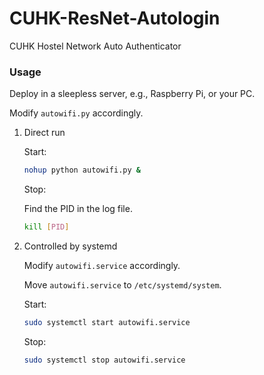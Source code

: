 # CUHK-ResNet-Autologin
CUHK Hostel Network Auto Authenticator

### Usage

Deploy in a sleepless server, e.g., Raspberry Pi, or your PC.

Modify `autowifi.py` accordingly.

1. Direct run

    Start:

    ```bash
    nohup python autowifi.py &
    ```

    Stop:

    Find the PID in the log file.

    ```bash
    kill [PID]
    ```

2. Controlled by systemd

    Modify `autowifi.service` accordingly.

    Move `autowifi.service` to `/etc/systemd/system`.

    Start:

    ```bash
    sudo systemctl start autowifi.service
    ```

    Stop:

    ```bash
    sudo systemctl stop autowifi.service
    ```

    

​	

​	